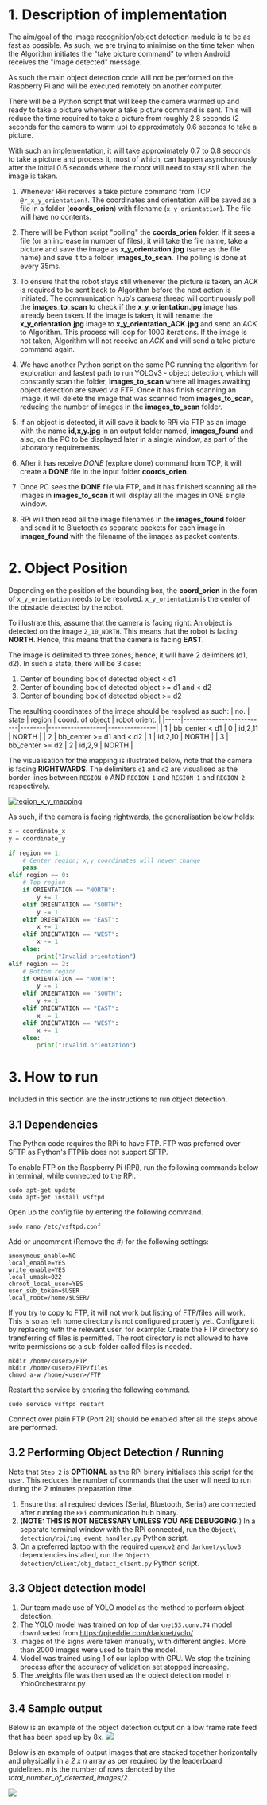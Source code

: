 # 1. Description of implementation

The aim/goal of the image recognition/object detection module is to be as fast as possible. As such, we are trying to minimise on the time taken when the Algorithm initiates the "take picture command" to when Android receives the "image detected" message.

As such the main object detection code will not be performed on the Raspberry Pi and will be executed remotely on another computer.

There will be a Python script that will keep the camera warmed up and ready to take a picture whenever a take picture command is sent. This will reduce the time required to take a picture from roughly 2.8 seconds (2 seconds for the camera to warm up) to approximately 0.6 seconds to take a picture.

With such an implementation, it will take approximately 0.7 to 0.8 seconds to take a picture and process it, most of which, can happen asynchronously after the initial 0.6 seconds where the robot will need to stay still when the image is taken.

1. Whenever RPi receives a take picture command from TCP `@r_x_y_orientation!`. 
The coordinates and orientation will be saved as a file in a folder (**coords_orien**) with filename (`x_y_orientation`). 
The file will have no contents.

2. There will be Python script "polling" the **coords_orien** folder. 
If it sees a file (or an increase in number of files), it will take the file name, take a picture and save the image as **x_y_orientation.jpg** (same as the file name) and save it to a folder, **images_to_scan**. 
The polling is done at every 35ms.

3. To ensure that the robot stays still whenever the picture is taken, an *ACK* is required to be sent back to Algorithm before the next action is initiated. 
The communication hub's camera thread will continuously poll the **images_to_scan** to check if the **x_y_orientation.jpg** image has already been taken. 
If the image is taken, it will rename the **x_y_orientation.jpg** image to **x_y_orientation_ACK.jpg** and send an ACK to Algorithm. 
This process will loop for 1000 iterations. 
If the image is not taken, Algorithm will not receive an *ACK* and will send a take picture command again.

4. We have another Python script on the same PC running the algorithm for exploration and fastest path to run YOLOv3 - object detection, which will constantly scan the folder, **images_to_scan** where all images awaiting object detection are saved via FTP.
Once it has finish scanning an image, it will delete the image that was scanned from **images_to_scan**, reducing the number of images in the **images_to_scan** folder.

5. If an object is detected, it will save it back to RPi via FTP as an image with the name **id,x,y.jpg** in an output folder named, **images_found** and also, on the PC to be displayed later in a single window, as part of the laboratory requirements.

6. After it has receive *DONE* (explore done) command from TCP, it will create a **DONE** file in the input folder **coords_orien**.

7. Once PC sees the **DONE** file via FTP, and it has finished scanning all the images in **images_to_scan** it will display all the images in ONE single window.

8. RPi will then read all the image filenames in the **images_found** folder and send it to Bluetooth as separate packets for each image in **images_found** with the filename of the images as packet contents.

# 2. Object Position
Depending on the position of the bounding box, the **coord_orien** in the form of `x_y_orientation` needs to be resolved.
`x_y_orientation` is the center of the obstacle detected by the robot.

To illustrate this, assume that the camera is facing right. An object is detected on the image `2_10_NORTH`. This means that the robot is facing **NORTH**. Hence, this means that the camera is facing **EAST**.
 
The image is delimited to three zones, hence, it will have 2 delimiters (d1, d2). In such a state, there will be 3 case:
1. Center of bounding box of detected object < d1
2. Center of bounding box of detected object >= d1 and < d2
3. Center of bounding box of detected object >= d2

The resulting coordinates of the image should be resolved as such:
| no. | state                    | region | coord. of object | robot orient. |
|-----|--------------------------|--------|------------------|---------------|
| 1   | bb_center < d1           | 0      | id,2,11          | NORTH         |
| 2   | bb_center >= d1 and < d2 | 1      | id,2,10          | NORTH         |
| 3   | bb_center >= d2          | 2      | id,2,9           | NORTH         |

The visualisation for the mapping is illustrated below, note that the camera is facing **RIGHTWARDS**.
The delimiters `d1` and `d2` are visualised as the border lines between `REGION 0` AND `REGION 1` and `REGION 1` and `REGION 2` respectively.

[![region_x_y_mapping](doc_resources/region_x_y.png)](doc_resources/region_x_y.png)

As such, if the camera is facing rightwards, the generalisation below holds:

```python
x = coordinate_x
y = coordinate_y

if region == 1:
    # Center region; x,y coordinates will never change
    pass
elif region == 0:
    # Top region
    if ORIENTATION == "NORTH":
        y += 1
    elif ORIENTATION == "SOUTH":
        y -= 1
    elif ORIENTATION == "EAST":
        x += 1
    elif ORIENTATION == "WEST":
        x -= 1
    else:
        print("Invalid orientation")
elif region == 2:
    # Bottom region
    if ORIENTATION == "NORTH":
        y -= 1
    elif ORIENTATION == "SOUTH":
        y += 1
    elif ORIENTATION == "EAST":
        x -= 1
    elif ORIENTATION == "WEST":
        x += 1
    else:
        print("Invalid orientation")
```

# 3. How to run
Included in this section are the instructions to run object detection.

## 3.1 Dependencies
The Python code requires the RPi to have FTP. 
FTP was preferred over SFTP as Python's FTPlib does not support SFTP.

To enable FTP on the Raspberry Pi (RPi), run the following commands below in terminal, while connected to the RPi.

```shell script
sudo apt-get update
sudo apt-get install vsftpd
```

Open up the config file by entering the following command.
```shell script
sudo nano /etc/vsftpd.conf
```

Add or uncomment (Remove the #) for the following settings:
```shell script
anonymous_enable=NO
local_enable=YES
write_enable=YES
local_umask=022
chroot_local_user=YES
user_sub_token=$USER
local_root=/home/$USER/
```

If you try to copy to FTP, it will not work but listing of FTP/files will work. This is so as teh home directory is not configured properly yet.
Configure it by replacing <user> with the relevant user, for example:
Create the FTP directory so transferring of files is permitted. 
The root directory is not allowed to have write permissions so a sub-folder called files is needed.

```shell script
mkdir /home/<user>/FTP
mkdir /home/<user>/FTP/files
chmod a-w /home/<user>/FTP
```

Restart the service by entering the following command.
```shell script
sudo service vsftpd restart
```

Connect over plain FTP (Port 21) should be enabled after all the steps above are performed.


## 3.2 Performing Object Detection / Running

Note that `Step 2` is **OPTIONAL** as the RPi binary initialises this script for the user. This reduces the number of commands that the user will need to run during the 2 minutes preparation time. 
1. Ensure that all required devices (Serial, Bluetooth, Serial) are connected after running the `RPi` communication hub binary.
2. **(NOTE: THIS IS NOT NECESSARY UNLESS YOU ARE DEBUGGING.**) In a separate terminal window with the RPi connected, run the `Object\ detection/rpi/img_event_handler.py` Python script. 
3. On a preferred laptop with the required `opencv2` and `darknet/yolov3` dependencies installed, run the `Object\ detection/client/obj_detect_client.py` Python script.

## 3.3 Object detection model

1. Our team made use of YOLO model as the method to perform object detection.
2. The YOLO model was trained on top of `darknet53.conv.74` model downloaded from https://pjreddie.com/darknet/yolo/
3. Images of the signs were taken manually, with different angles. More than 2000 images were used to train the model.
4. Model was trained using 1 of our laplop with GPU. We stop the training process after the accuracy of validation set stopped increasing.
5. The .weights file was then used as the object detection model in YoloOrchestrator.py

## 3.4 Sample output

Below is an example of the object detection output on a low frame rate feed that has been sped up by 8x.
![](doc_resources/object_detection_8x.gif) 

Below is an example of output images that are stacked together horizontally and physically in a *2 x n* array as per required by the leaderboard guidelines. 
*n* is the number of rows denoted by the *total_number_of_detected_images/2*.

![](doc_resources/object_detect_out.jpeg)
 

